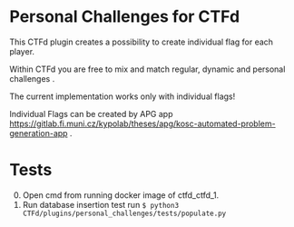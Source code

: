 # Personal Challenges for CTFd

This CTFd plugin creates a possibility to create individual flag for each player.

Within CTFd you are free to mix and match regular, dynamic and personal challenges .

The current implementation works only with individual flags!

Individual Flags can be created by APG app https://gitlab.fi.muni.cz/kypolab/theses/apg/kosc-automated-problem-generation-app .


# Tests

0. Open cmd from running docker image of ctfd_ctfd_1.
1. Run database insertion test run `$ python3 CTFd/plugins/personal_challenges/tests/populate.py`

